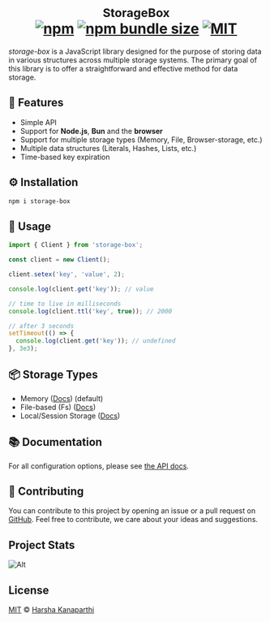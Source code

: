 <h1 align="center">
<sup>StorageBox</sup>
<br>
<a href="https://www.npmjs.com/package/storage-box"><img src="https://img.shields.io/npm/v/storage-box" alt="npm"></a>
<a href="https://packagephobia.now.sh/result?p=storage-box"><img src="https://packagephobia.now.sh/badge?p=storage-box" alt="npm bundle size"></a>
<a href="https://opensource.org/licenses/MIT"><img src="https://img.shields.io/badge/License-MIT-green.svg" alt="MIT"></a>
</h1>

_storage-box_ is a JavaScript library designed for the purpose of storing data in various structures across multiple
storage systems. The primary goal of this library is to offer a straightforward and effective method for data storage.

## 👀 Features

- Simple API
- Support for **Node.js**, **Bun** and the **browser**
- Support for multiple storage types (Memory, File, Browser-storage, etc.)
- Multiple data structures (Literals, Hashes, Lists, etc.)
- Time-based key expiration

## ⚙️ Installation

```bash
npm i storage-box
```

## 📖 Usage

```typescript
import { Client } from 'storage-box';

const client = new Client();

client.setex('key', 'value', 2);

console.log(client.get('key')); // value

// time to live in milliseconds
console.log(client.ttl('key', true)); // 2000

// after 3 seconds
setTimeout(() => {
  console.log(client.get('key')); // undefined
}, 3e3);
```

## 📦 Storage Types

- Memory ([Docs](docs/driver-memory.md)) (default)
- File-based (Fs) ([Docs](docs/driver-fs.md))
- Local/Session Storage ([Docs](docs/driver-browser.md))

## 📚 Documentation

For all configuration options, please see [the API docs](https://paka.dev/npm/storage-box/api).

## 🤝 Contributing

You can contribute to this project by opening an issue or a pull request
on [GitHub](https://github.com/shahradelahi/storage-box). Feel free to contribute, we care about your ideas and
suggestions.

## Project Stats

![Alt](https://repobeats.axiom.co/api/embed/e1a9aca6e883cd81bba207c4edb9713c24796edd.svg 'Repobeats analytics image')

## License

[MIT](/LICENSE) © [Harsha Kanaparthi]()
